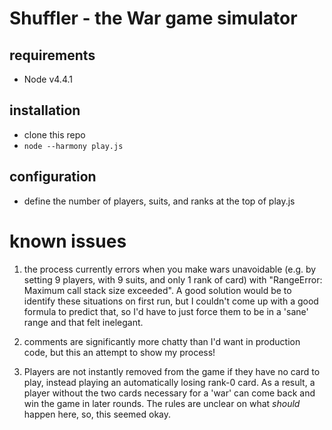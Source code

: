 # Shuffler - the War game simulator

## requirements
* Node v4.4.1

## installation
* clone this repo 
* `node --harmony play.js`

## configuration

* define the number of players, suits, and ranks at the top of play.js

# known issues

1. the process currently errors when you make wars unavoidable (e.g. by setting 9 players, with 9 suits, and only 1 rank of card) with "RangeError: Maximum call stack size exceeded". A good solution would be to identify these situations on first run, but I couldn't come up with a good formula to predict that, so I'd have to just force them to be in a 'sane' range and that felt inelegant. 

2. comments are significantly more chatty than I'd want in production code, but this an attempt to show my process!

3. Players are not instantly removed from the game if they have no card to play, instead playing an automatically losing rank-0 card. As a result, a player without the two cards necessary for a 'war' can come back and win the game in later rounds. The rules are unclear on what *should* happen here, so, this seemed okay.

